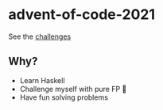 # advent-of-code-2021

See the [challenges](https://adventofcode.com/2021)

## Why?

- Learn Haskell
- Challenge myself with pure FP :muscle:
- Have fun solving problems
